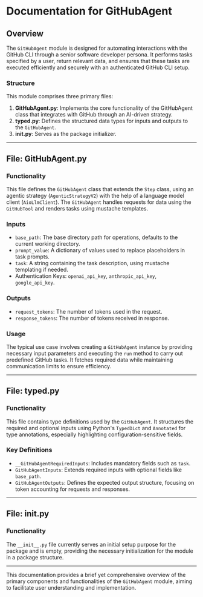 # Documentation for GitHubAgent

## Overview

The `GitHubAgent` module is designed for automating interactions with the GitHub CLI through a senior software developer persona. It performs tasks specified by a user, return relevant data, and ensures that these tasks are executed efficiently and securely with an authenticated GitHub CLI setup.

### Structure

This module comprises three primary files:

1. **GitHubAgent.py**: Implements the core functionality of the GitHubAgent class that integrates with GitHub through an AI-driven strategy.
2. **typed.py**: Defines the structured data types for inputs and outputs to the `GitHubAgent`.
3. **__init__.py**: Serves as the package initializer.

---

## File: GitHubAgent.py

### Functionality

This file defines the `GitHubAgent` class that extends the `Step` class, using an agentic strategy (`AgenticStrategyV2`) with the help of a language model client (`AioLlmClient`). The `GitHubAgent` handles requests for data using the `GitHubTool` and renders tasks using mustache templates.

### Inputs

- `base_path`: The base directory path for operations, defaults to the current working directory.
- `prompt_value`: A dictionary of values used to replace placeholders in task prompts.
- `task`: A string containing the task description, using mustache templating if needed.
- Authentication Keys: `openai_api_key`, `anthropic_api_key`, `google_api_key`.

### Outputs

- `request_tokens`: The number of tokens used in the request.
- `response_tokens`: The number of tokens received in response.

### Usage

The typical use case involves creating a `GitHubAgent` instance by providing necessary input parameters and executing the `run` method to carry out predefined GitHub tasks. It fetches required data while maintaining communication limits to ensure efficiency.

---

## File: typed.py

### Functionality

This file contains type definitions used by the `GitHubAgent`. It structures the required and optional inputs using Python's `TypedDict` and `Annotated` for type annotations, especially highlighting configuration-sensitive fields.

### Key Definitions

- `__GitHubAgentRequiredInputs`: Includes mandatory fields such as `task`.
- `GitHubAgentInputs`: Extends required inputs with optional fields like `base_path`.
- `GitHubAgentOutputs`: Defines the expected output structure, focusing on token accounting for requests and responses.

---

## File: __init__.py

### Functionality

The `__init__.py` file currently serves an initial setup purpose for the package and is empty, providing the necessary initialization for the module in a package structure.

---

This documentation provides a brief yet comprehensive overview of the primary components and functionalities of the `GitHubAgent` module, aiming to facilitate user understanding and implementation.
